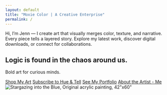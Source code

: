 ```yaml
---
layout: default
title: "Moxie Color | A Creative Enterprise"
permalink: /
---
```

<section>
  <p>Hi, I’m Jenn — I create art that visually merges color, texture, and narrative. Every piece tells a layered story. Explore my latest work, discover digital downloads, or connect for collaborations.</p>
</section>

<section class="hero">
  <div class="hero-text">
    <h2>Logic is found in the chaos around us.</h2>
    <p>Bold art for curious minds.</p>
    <div class="cta">
      <a class="btn" href="{{ '/shop/' | relative_url }}">Shop My Art</a>
      <a class="btn" href="{{ '/newsletter/' | relative_url }}">Subscribe to Hue & Tell</a>
      <a class="btn" href="{{ '/portfolio/' | relative_url }}">See My Portfolio</a>
      <a class="btn" href="{{ '/about/' | relative_url }}">About the Artist - Me</a>
    </div>
  </div>
  <div class="hero-image">
    <!-- Replace with your strongest piece -->
    <img src="{{ 'assets/images/portfolio/meditations/StargazingIntoTheBlue.jpeg' | relative_url }}" alt="Stargazing into the Blue, Original acrylic painting, 42&quot;x60&quot; ">
  </div>
</section>


